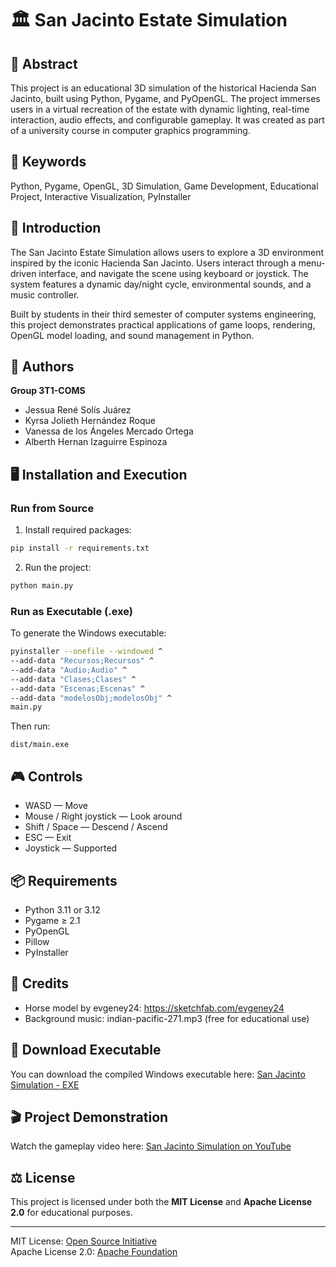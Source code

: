 # 🏛️ San Jacinto Estate Simulation

## 📄 Abstract

This project is an educational 3D simulation of the historical Hacienda San Jacinto, built using Python, Pygame, and PyOpenGL. The project immerses users in a virtual recreation of the estate with dynamic lighting, real-time interaction, audio effects, and configurable gameplay. It was created as part of a university course in computer graphics programming.

## 🔑 Keywords

Python, Pygame, OpenGL, 3D Simulation, Game Development, Educational Project, Interactive Visualization, PyInstaller

## 👋 Introduction

The San Jacinto Estate Simulation allows users to explore a 3D environment inspired by the iconic Hacienda San Jacinto. Users interact through a menu-driven interface, and navigate the scene using keyboard or joystick. The system features a dynamic day/night cycle, environmental sounds, and a music controller.

Built by students in their third semester of computer systems engineering, this project demonstrates practical applications of game loops, rendering, OpenGL model loading, and sound management in Python.

## 👥 Authors

**Group 3T1-COMS**
- Jessua René Solís Juárez
- Kyrsa Jolieth Hernández Roque
- Vanessa de los Ángeles Mercado Ortega
- Alberth Hernan Izaguirre Espinoza

## 🖥️ Installation and Execution

### Run from Source

1. Install required packages:

```bash
pip install -r requirements.txt
```

2. Run the project:

```bash
python main.py
```

### Run as Executable (.exe)

To generate the Windows executable:

```bash
pyinstaller --onefile --windowed ^
--add-data "Recursos;Recursos" ^
--add-data "Audio;Audio" ^
--add-data "Clases;Clases" ^
--add-data "Escenas;Escenas" ^
--add-data "modelosObj;modelosObj" ^
main.py
```

Then run:

```
dist/main.exe
```

## 🎮 Controls

- WASD — Move
- Mouse / Right joystick — Look around
- Shift / Space — Descend / Ascend
- ESC — Exit
- Joystick — Supported

## 📦 Requirements

- Python 3.11 or 3.12
- Pygame ≥ 2.1
- PyOpenGL
- Pillow
- PyInstaller

## 🎵 Credits

- Horse model by evgeney24: https://sketchfab.com/evgeney24
- Background music: indian-pacific-271.mp3 (free for educational use)


## 💾 Download Executable

You can download the compiled Windows executable here: [San Jacinto Simulation - EXE](https://drive.google.com/file/d/1CX004NzGm6zUVJc810fFpszpNUxrGRRH/view?usp=sharing)

## 🎬 Project Demonstration

Watch the gameplay video here: [San Jacinto Simulation on YouTube](https://youtu.be/DkytB5v_UDQ)

## ⚖️ License

This project is licensed under both the **MIT License** and **Apache License 2.0** for educational purposes.

---

MIT License: [Open Source Initiative](https://opensource.org/licenses/MIT)  
Apache License 2.0: [Apache Foundation](https://www.apache.org/licenses/LICENSE-2.0)

